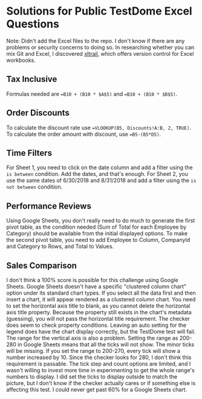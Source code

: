 # Solutions for Public TestDome Excel Questions

Note: Didn't add the Excel files to the repo. I don't know if there are any problems or security concerns to doing so. In researching whether you can mix Git and Excel, I discovered [xltrail](https://www.xltrail.com/), which offers version control for Excel workbooks.

## Tax Inclusive

Formulas needed are `=B10 + (B10 * $A$5)` and `=B10 + (B10 * $B$5)`.

## Order Discounts

To calculate the discount rate use `=VLOOKUP(B5, Discounts!A:B, 2, TRUE)`. To calculate the order amount with discount, use `=B5-(B5*D5)`.

## Time Filters

For Sheet 1, you need to click on the date column and add a filter using the `is between` condition.  Add the dates, and that's enough. For Sheet 2, you use the same dates of 6/30/2018 and 8/31/2018 and add a filter using the `is not between` condition.

## Performance Reviews

Using Google Sheets, you don't really need to do much to generate the first pivot table, as the condition needed (Sum of Total for each Employee by Category) should be available from the initial displayed options. To make the second pivot table, you need to add Employee to Column, CompanyId and Category to Rows, and Total to Values.

## Sales Comparison

I don't think a 100% score is possible for this challenge using Google Sheets. Google Sheets doesn't have a specific "clustered column chart" option under its standard chart types. If you select all the data first and then insert a chart, it will appear rendered as a clustered column chart. You need to set the horizontal axis title to blank, as you cannot delete the horizontal axis title property. Because the property still exists in the chart's metadata (guessing), you will not pass the horizontal title requirement. The checker does seem to check property conditions. Leaving an auto setting for the legend does have the chart display correctly, but the TestDome test will fail. The range for the vertical axis is also a problem. Setting the range as 200-280 in Google Sheets means that all the ticks will not show. The minor ticks will be missing. If you set the range to 200-270, every tick will show a number increased by 10. Since the checker looks for 280, I don't think this requirement is passable. The tick step and count options are limited, and I wasn't willing to invest more time in experimenting to get the whole range's numbers to display. I did set the ticks to display outside to match the picture, but I don't know if the checker actually cares or if something else is affecting this test. I could never get past 60% for a Google Sheets chart.
